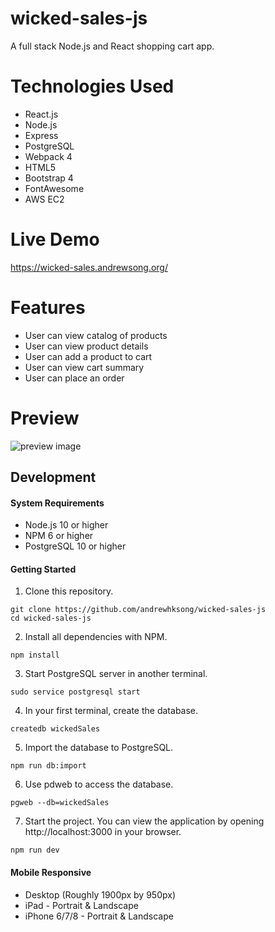 # wicked-sales-js
A full stack Node.js and React shopping cart app. 

# Technologies Used
- React.js
- Node.js
- Express
- PostgreSQL
- Webpack 4
- HTML5
- Bootstrap 4
- FontAwesome
- AWS EC2

# Live Demo
https://wicked-sales.andrewsong.org/

# Features
- User can view catalog of products
- User can view product details
- User can add a product to cart
- User can view cart summary
- User can place an order

# Preview
![preview image](server/public/images/wicked-sales.gif)

## Development

#### System Requirements
- Node.js 10 or higher
- NPM 6 or higher
- PostgreSQL 10 or higher

#### Getting Started

1. Clone this repository.
```shell
git clone https://github.com/andrewhksong/wicked-sales-js
cd wicked-sales-js
```

2. Install all dependencies with NPM.
``` shell
npm install
```

3. Start PostgreSQL server in another terminal.
```shell
sudo service postgresql start
```

4. In your first terminal, create the database.
```shell
createdb wickedSales
```

5. Import the database to PostgreSQL.
```shell
npm run db:import
```

6. Use pdweb to access the database.
```shell
pgweb --db=wickedSales
```

7. Start the project. You can view the application by opening http://localhost:3000 in your browser.
```shell
npm run dev
```

#### Mobile Responsive
- Desktop (Roughly 1900px by 950px)
- iPad - Portrait & Landscape
- iPhone 6/7/8 - Portrait & Landscape